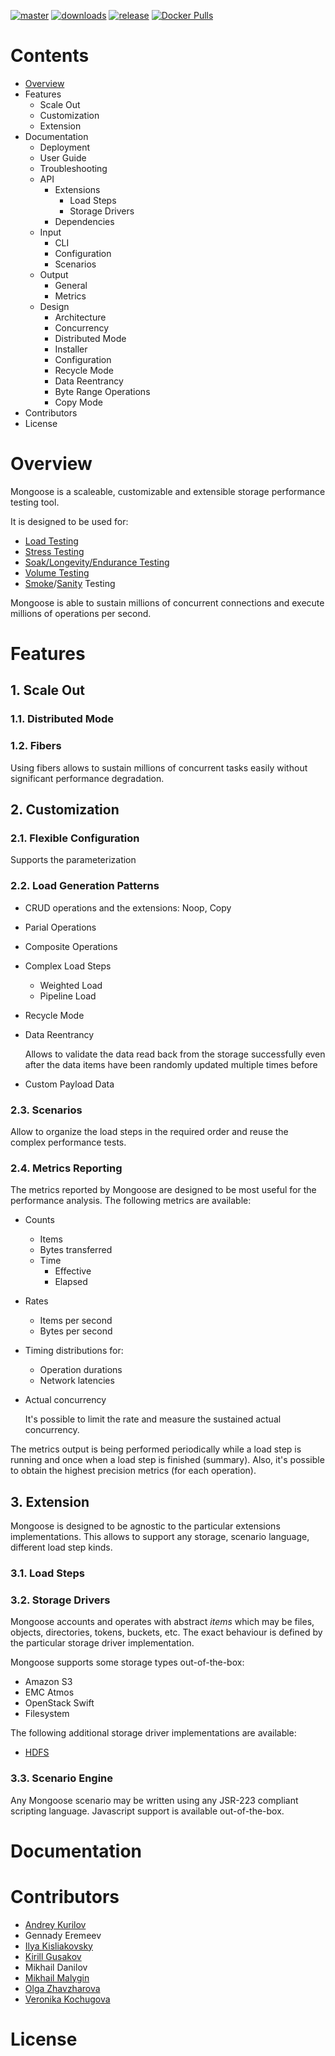 [![master](https://img.shields.io/travis/emc-mongoose/mongoose-base/master.svg)](https://travis-ci.org/emcmongoose/mongoose-base)
[![downloads](https://img.shields.io/github/downloads/emc-mongoose/mongoose-base/total.svg)](https://github.com/emc-mongoose/mongoose-base/releases)
[![release](https://img.shields.io/github/release/emc-mongoose/mongoose-base.svg)]()
[![Docker Pulls](https://img.shields.io/docker/pulls/emcmongoose/mongoose.svg)](https://hub.docker.com/r/emcmongoose/mongoose/)

# Contents

* [Overview](#overview)
* Features
    * Scale Out
    * Customization
    * Extension
* Documentation
    * Deployment
    * User Guide
    * Troubleshooting
    * API
        * Extensions
            * Load Steps
            * Storage Drivers
        * Dependencies
    * Input
        * CLI
        * Configuration
        * Scenarios
    * Output
        * General
        * Metrics
    * Design
        * Architecture
        * Concurrency
        * Distributed Mode
        * Installer
        * Configuration
        * Recycle Mode
        * Data Reentrancy
        * Byte Range Operations
        * Copy Mode
* Contributors
* License

# Overview

Mongoose is a scaleable, customizable and extensible storage performance
testing tool.

It is designed to be used for:
* [Load Testing](https://en.wikipedia.org/wiki/Load_testing)
* [Stress Testing](https://en.wikipedia.org/wiki/Stress_testing)
* [Soak/Longevity/Endurance Testing](https://en.wikipedia.org/wiki/Soak_testing)
* [Volume Testing](https://en.wikipedia.org/wiki/Volume_testing)
* [Smoke](https://en.wikipedia.org/wiki/Smoke_testing_(software))/[Sanity](https://en.wikipedia.org/wiki/Sanity_check) Testing

Mongoose is able to sustain millions of concurrent connections and
execute millions of operations per second.

# Features

## 1. Scale Out

### 1.1. Distributed Mode

### 1.2. Fibers

Using fibers allows to sustain millions of concurrent tasks easily
without significant performance degradation.

## 2. Customization

### 2.1. Flexible Configuration

Supports the parameterization

### 2.2. Load Generation Patterns

* CRUD operations and the extensions: Noop, Copy

* Parial Operations

* Composite Operations

* Complex Load Steps
    * Weighted Load
    * Pipeline Load
* Recycle Mode

* Data Reentrancy

  Allows to validate the data read back from the storage successfully
  even after the data items have been randomly updated multiple times
  before

* Custom Payload Data

### 2.3. Scenarios

Allow to organize the load steps in the required order and reuse the
complex performance tests.

### 2.4. Metrics Reporting

The metrics reported by Mongoose are designed to be most useful for the
performance analysis. The following metrics are available:

* Counts

  * Items
  * Bytes transferred
  * Time
    * Effective
    * Elapsed

* Rates

  * Items per second
  * Bytes per second

* Timing distributions for:

  * Operation durations
  * Network latencies

* Actual concurrency

  It's possible to limit the rate and measure the sustained actual
  concurrency.

The metrics output is being performed periodically while a load step
is running and once when a load step is finished (summary). Also, it's
possible to obtain the highest precision metrics (for each
operation).

## 3. Extension

Mongoose is designed to be agnostic to the particular extensions
implementations. This allows to support any storage, scenario language,
different load step kinds.

### 3.1. Load Steps

### 3.2. Storage Drivers

Mongoose accounts and operates with abstract *items* which may be files,
objects, directories, tokens, buckets, etc. The exact behaviour is
defined by the particular storage driver implementation.

Mongoose supports some storage types out-of-the-box:
* Amazon S3
* EMC Atmos
* OpenStack Swift
* Filesystem

The following additional storage driver implementations are available:
* [HDFS](https://github.com/emc-mongoose/mongoose-storage-driver-hdfs)

### 3.3. Scenario Engine

Any Mongoose scenario may be written using any JSR-223 compliant
scripting language. Javascript support is available out-of-the-box.

# Documentation

# Contributors

* [Andrey Kurilov](https://github.com/akurilov)
* Gennady Eremeev
* [Ilya Kisliakovsky](https://github.com/kisliakovsky)
* [Kirill Gusakov](https://github.com/gusakk)
* Mikhail Danilov
* [Mikhail Malygin](https://github.com/aphreet)
* [Olga Zhavzharova](https://github.com/Zhavzharova)
* [Veronika Kochugova](https://github.com/veronikaKochugova)

# License

